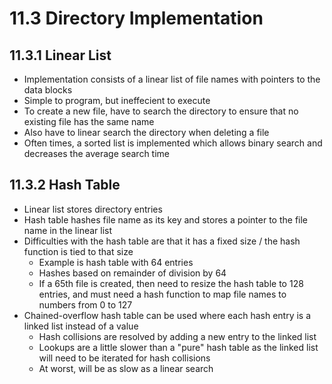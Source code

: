 # 11.3 Directory Implementation

## 11.3.1 Linear List

* Implementation consists of a linear list of file names with pointers to the data blocks
* Simple to program, but ineffecient to execute
* To create a new file, have to search the directory to ensure that no existing file has the same name
* Also have to linear search the directory when deleting a file
* Often times, a sorted list is implemented which allows binary search and decreases the average search time

## 11.3.2 Hash Table

* Linear list stores directory entries
* Hash table hashes file name as its key and stores a pointer to the file name in the linear list
* Difficulties with the hash table are that it has a fixed size / the hash function is tied to that size
  * Example is hash table with 64 entries
  * Hashes based on remainder of division by 64
  * If a 65th file is created, then need to resize the hash table to 128 entries, and must need a hash function to map file names to numbers from 0 to 127
* Chained-overflow hash table can be used where each hash entry is a linked list instead of a value
  * Hash collisions are resolved by adding a new entry to the linked list
  * Lookups are a little slower than a "pure" hash table as the linked list will need to be iterated for hash collisions
  * At worst, will be as slow as a linear search

